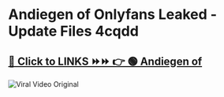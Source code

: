 
 # Andiegen of Onlyfans Leaked - Update Files 4cqdd

## <h2><a href="https://clipsfans.com/Andiegen_of&ref=git">🔗 Click to LINKS ⏩⏩ 👉 🟢 Andiegen of </a></h2>

<a href="https://clipsfans.com/Andiegen_of&ref=git" rel="nofollow" data-target="animated-image.originalLink"><img src="https://i.ibb.co.com/xMMVF88/686577567.gif" alt="Viral Video Original" style="max-width: 100%; display: inline-block;" data-target="animated-image.originalImage"></a>

